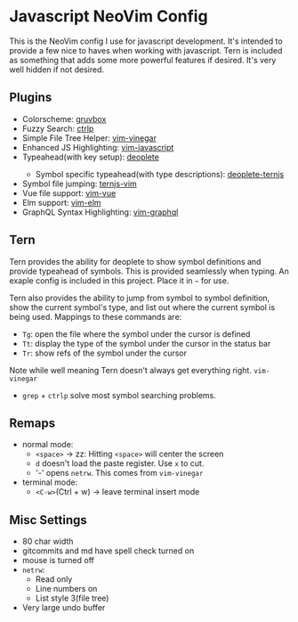 # Javascript NeoVim Config

This is the NeoVim config I use for javascript development. It's intended to
provide a few nice to haves when working with javascript. Tern is included as
something that adds some more powerful features if desired. It's very well
hidden if not desired.

## Plugins
- Colorscheme: [gruvbox](https://github.com/morhetz/gruvbox)
- Fuzzy Search: [ctrlp](https://github.com/kien/ctrlp.vim)
- Simple File Tree Helper: [vim-vinegar](https://github.com/tpope/vim-vinegar)
- Enhanced JS Highlighting: [vim-javascript](https://github.com/pangloss/vim-javascript)
- Typeahead(with <TAB> key setup): [deoplete](https://github.com/Shougo/deoplete.nvim)
  - Symbol specific typeahead(with type descriptions): [deoplete-ternjs](https://github.com/carlitux/deoplete-ternjs)
- Symbol file jumping: [ternjs-vim](https://github.com/ternjs/tern_for_vim)
- Vue file support: [vim-vue](https://github.com/posva/vim-vue)
- Elm support: [vim-elm](https://github.com/ElmCast/elm-vim)
- GraphQL Syntax Highlighting: [vim-graphql](https://github.com/jparise/vim-graphql)

## Tern

Tern provides the ability for deoplete to show symbol definitions and provide
typeahead of symbols. This is provided seamlessly when typing. An exaple config
is included in this project. Place it in `~` for use.

Tern also provides the ability to jump from symbol to symbol definition, show
the current symbol's type, and list out where the current symbol is being used.
Mappings to these commands are:

- `Tg`: open the file where the symbol under the cursor is defined
- `Tt`: display the type of the symbol under the cursor in the status bar
- `Tr`: show refs of the symbol under the cursor

Note while well meaning Tern doesn't always get everything right. `vim-vinegar`
+ `grep` + `ctrlp` solve most symbol searching problems.

## Remaps

- normal mode:
  - `<space>` -> zz: Hitting `<space>` will center the screen
  - `d` doesn't load the paste register. Use `x` to cut.
  - '-' opens `netrw`. This comes from `vim-vinegar`
- terminal mode:
  - `<C-w>`(Ctrl + w) -> leave terminal insert mode

## Misc Settings
- 80 char width
- gitcommits and md have spell check turned on
- mouse is turned off
- `netrw`:
  - Read only
  - Line numbers on
  - List style 3(file tree)
- Very large undo buffer
